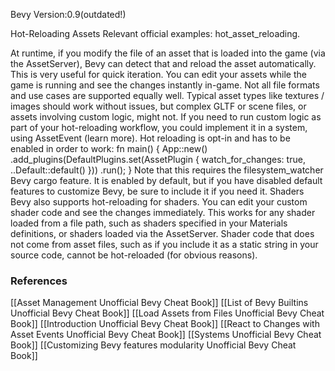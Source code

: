 Bevy Version:0.9(outdated!)


Hot-Reloading Assets
Relevant official examples:
hot_asset_reloading.

At runtime, if you modify the file of an asset
that is loaded into the game (via the
AssetServer), Bevy can detect that and reload the
asset automatically. This is very useful for quick iteration. You can edit
your assets while the game is running and see the changes instantly in-game.
Not all file formats and use cases are supported
equally well. Typical asset types like textures / images should work without
issues, but complex GLTF or scene files, or assets involving custom logic,
might not.
If you need to run custom logic as part of your hot-reloading
workflow, you could implement it in a system, using
AssetEvent (learn more).
Hot reloading is opt-in and has to be enabled in order to work:
fn main() {
    App::new()
        .add_plugins(DefaultPlugins.set(AssetPlugin {
            watch_for_changes: true,
            ..Default::default()
        }))
        .run();
}
Note that this requires the filesystem_watcher Bevy cargo
feature. It is enabled by default, but if you have disabled
default features to customize Bevy, be sure to include it if you need it.
Shaders
Bevy also supports hot-reloading for shaders. You can edit your custom shader
code and see the changes immediately.
This works for any shader loaded from a file path, such as shaders specified
in your Materials definitions, or shaders loaded via the
AssetServer.
Shader code that does not come from asset files, such as if you include it
as a static string in your source code, cannot be hot-reloaded (for obvious
reasons).

### References
[[Asset Management  Unofficial Bevy Cheat Book]] [[List of Bevy Builtins  Unofficial Bevy Cheat Book]] [[Load Assets from Files  Unofficial Bevy Cheat Book]] [[Introduction  Unofficial Bevy Cheat Book]] [[React to Changes with Asset Events  Unofficial Bevy Cheat Book]] [[Systems  Unofficial Bevy Cheat Book]] [[Customizing Bevy features modularity  Unofficial Bevy Cheat Book]] 